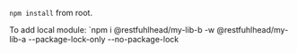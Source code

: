 
`npm install` from root.

To add local module:
`npm i @restfuhlhead/my-lib-b -w @restfuhlhead/my-lib-a --package-lock-only --no-package-lock